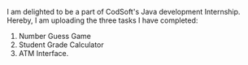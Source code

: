 I am delighted to be a part of CodSoft's Java development Internship.
Hereby, I am uploading the three tasks I have completed:
1. Number Guess Game
2. Student Grade Calculator
3. ATM Interface.
